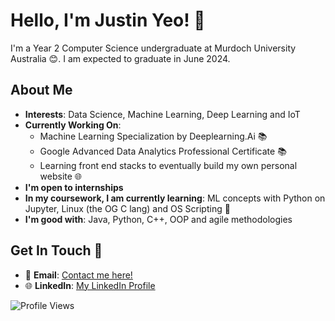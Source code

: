 # Hello, I'm Justin Yeo! 👋

I'm a Year 2 Computer Science undergraduate at Murdoch University Australia 😊. I am expected to graduate in June 2024. 

## About Me
- **Interests**: Data Science, Machine Learning, Deep Learning and IoT
- **Currently Working On**:
  - Machine Learning Specialization by Deeplearning.Ai  📚
  - Google Advanced Data Analytics Professional Certificate 📚
  - Learning front end stacks to eventually build my own personal website 🌐
- **I'm open to internships**
- **In my coursework, I am currently learning**: ML concepts with Python on Jupyter, Linux (the OG C lang) and OS Scripting 📖
- **I'm good with**: Java, Python, C++, OOP and agile methodologies

## Get In Touch 🤙
- 📧 **Email**: [Contact me here!](mailto:jsyeojn@gmail.com)
- 🌐 **LinkedIn**: [My LinkedIn Profile](https://www.linkedin.com/in/justinyeo177/)

![Profile Views](https://komarev.com/ghpvc/?username=yeojustin&color=brightgreen)

<!---
yeojustin/yeojustin is a ✨ special ✨ repository because its `README.md` (this file) appears on your GitHub profile.
You can click the Preview link to take a look at your changes.
--->

